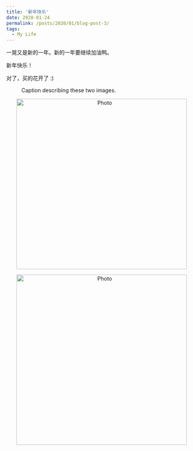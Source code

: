 ```yaml
---
title: '新年快乐'
date: 2020-01-24
permalink: /posts/2020/01/blog-post-3/
tags:
  - My Life
---
```


一晃又是新的一年。新的一年要继续加油鸭。

新年快乐！

对了，买的花开了 :)

<figure class="half">
    <a href="/files/IMG_0127.JPG"></a>
    <a href="/files/IMG_0135.JPG"></a>
    <figcaption>Caption describing these two images.</figcaption>
</figure>

<p align="center">
   <img src="http://haowang47.github.io/files/IMG_0185.JPG?raw=true" alt="Photo" style="width: 450px;"/> 
</p>
<p align="center">
   <img src="http://haowang47.github.io/files/IMG_0235.JPG?raw=true" alt="Photo" style="width: 450px;"/> 
</p>


<!---

![]((http://haowang47.github.io/files/IMG_0127.JPG)
![]((http://haowang47.github.io/files/IMG_0135.JPG)
![]((http://haowang47.github.io/files/IMG_0185.JPG)
![]((http://haowang47.github.io/files/IMG_0235.JPG)

-->